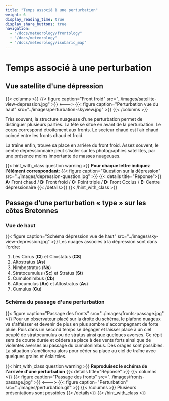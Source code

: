 ```yaml
---
title: "Temps associé à une perturbation"
weight: 6
display_reading_time: true
display_share_buttons: true
navigation:
  - "/docs/meteorology/frontology"
  - "/docs/meteorology"
  - "/docs/meteorology/isobaric_map"
---
```

# Temps associé à une perturbation

## Vue satellite d'une dépression
{{< columns >}}
{{< figure caption="Front froid" src="../images/satellite-view-depression.jpg" >}}
<--->
{{< figure caption="Perturbation vue du haut" src="../images/perturbation-skyview.jpg" >}}
{{< /columns >}}

Très souvent, la structure nuageuse d’une perturbation permet de distinguer plusieurs parties. La tête se situe en avant de la perturbation.
Le corps correspond étroitement aux fronts. Le secteur chaud est l’air chaud coincé entre les fronts chaud et froid.

La traîne enfin, trouve sa place en arrière du front froid.
Assez souvent, le centre dépressionnaire peut s’isoler sur les photographies satellites, par une présence moins importante de masses nuageuses.

{{< hint_with_class question warning >}}
**Pour chaque lettre indiquez l'élément correspondant:**
{{< figure caption="Question sur la dépression" src="../images/depression-question.jpg" >}}
{{< details title="Réponse">}}
**A:** Front chaud / **B:** Front froid / **C:** Point triple / **D:** Front Occlus / **E:** Centre dépressionaire
{{< /details>}}
{{< /hint_with_class >}}

## Passage d’une perturbation « type » sur les côtes Bretonnes
### Vue de haut
{{< figure caption="Schéma dépression vue de haut" src="../images/sky-view-depression.jpg" >}}
Les nuages associés à la dépression sont dans l'ordre:

1. Les Cirrus (**CI**) et Cirostatus (**CS**)
2. Altostratus (**As**)
3. Nimbostratus (**Ns**)
4. Stratocumulus (**Sc**) et Stratus (**St**)
5. Cumulonimbus (**Cb**)
6. Altocumulus (**Ac**) et Altostratus (**As**)
7. Cumulus (**Cu**)

### Schéma du passage d'une perturbation
{{< figure caption="Passage des fronts" src="../images/fronts-passage.jpg" >}}
Pour un observateur placé sur la droite du schéma, le plafond nuageux va s'affaisser et devenir de plus en plus sombre s'accompagnant de forte pluie.
Puis dans un second temps se dégager et laisser place à un ciel peuplé de stratocumulus ou de stratus ainsi que quelques averses.
Ce répit sera de courte durée et cédera sa place à des vents forts ainsi que de violentes averses au passage du cumulonimbus. Des orages sont possibles.
La situation s'améliorera alors pour céder sa place au ciel de traîne avec quelques grains et éclaircies.

{{< hint_with_class question warning >}}
**Reproduisez le schéma de l'arrivée d'une perturbation**
{{< details title="Réponse" >}}
{{< columns >}}
{{< figure caption="Passage des fronts" src="../images/fronts-passage.jpg" >}}
<--->
{{< figure caption="Perturbation" src="../images/perturbation.gif" >}}
{{< /columns >}}
Plusieurs présentations sont possibles
{{< /details>}}
{{< /hint_with_class >}}
